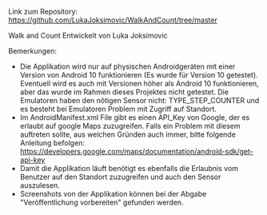 Link zum Repository: https://github.com/LukaJoksimovic/WalkAndCount/tree/master

Walk and Count
Entwickelt von Luka Joksimovic

Bemerkungen:
 - Die Applikation wird nur auf physischen Androidgeräten mit einer Version von Android 10 funktionieren (Es wurde für Version 10 getestet). Eventuell wird es auch mit Versionen höher als Android 10 funktionieren, aber das wurde im Rahmen dieses Projektes nicht getestet. Die Emulatoren haben den nötigen Sensor nicht: TYPE_STEP_COUNTER und es besteht bei Emulatoren Problem mit Zugriff auf Standort.
 - Im AndroidManifest.xml File gibt es einen API_Key von Google, der es erlaubt auf google Maps zuzugreifen. Falls ein Problem mit diesem auftreten sollte, aus welchen Gründen auch immer, bitte folgende Anleitung befolgen: https://developers.google.com/maps/documentation/android-sdk/get-api-key
 - Damit die Applikation läuft benötigt es ebenfalls die Erlaubnis vom Benutzer auf den Standort zuzugreifen und auch den Sensor auszulesen.
 - Screenshots von der Applikation können bei der Abgabe "Veröffentlichung vorbereiten" gefunden werden.
